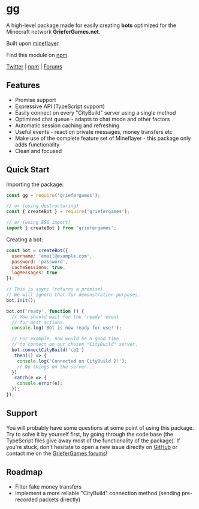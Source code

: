 # gg

A high-level package made for easily creating **bots** optimized for the Minecraft network **GrieferGames.net**.

Built upon [mineflayer](https://github.com/PrismarineJS/mineflayer).

Find this module on [npm](https://www.npmjs.com/package/griefergames).

[Twitter](https://twitter.com/derjp_) | 
[npm](https://www.npmjs.com/~derjp) | 
[Forums](https://griefergames.de/index.php?user/6076-derjp/)

## Features

* Promise support
* Expressive API (TypeScript support)
* Easily connect on every "CityBuild" server using a single method
* Optimized chat queue - adapts to chat mode and other factors
* Automatic session caching and refreshing
* Useful events - react on private messages, money transfers etc
* Make use of the complete feature set of Mineflayer - this package only adds functionality
* Clean and focused

## Quick Start

Importing the package:
```javascript
const gg = require('griefergames');

// or (using destructuring)
const { createBot } = require('griefergames');

// or (using ES6 import)
import { createBot } from 'griefergames';
```

Creating a bot:
```javascript
const bot = createBot({
  username: 'email@example.com',
  password: 'password',
  cacheSessions: true,
  logMessages: true
});

// This is async (returns a promise)
// We will ignore that for demonstration purposes.
bot.init();

bot.on('ready', function () {
  // You should wait for the 'ready' event
  // for most actions.
  console.log('Bot is now ready for use!');

  // For example, now would be a good time
  // to connect on our chosen "CityBuild" server.
  bot.connectCityBuild('cb2')
  .then(() => {
    console.log('Connected on CityBuild 2!');
    // Do things on the server...
  })
  .catch(e => {
    console.error(e);
  });
});
```

## Support

You will probably have some questions at some point of using this package.
Try to solve it by yourself first, by going through the code base (the TypeScript files give away most of the functionality of the package).
If you're stuck, don't hesitate to open a new issue directly on [GitHub](https://github.com/derjp/gg/issues) or contact me on the [GrieferGames forums](https://griefergames.de/index.php?user/6076-derjp/)!

## Roadmap

* Filter fake money transfers
* Implement a more reliable "CityBuild" connection method (sending pre-recorded packets directly)
